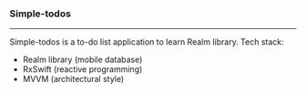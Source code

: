 ### Simple-todos
---
Simple-todos is a to-do list application to learn Realm library.
Tech stack:
- Realm library (mobile database)
- RxSwift (reactive programming)
- MVVM (architectural style)